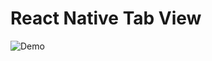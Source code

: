 # React Native Tab View

<img  alt="Demo"  src="https://github.com/chitraket/animation/tree/main/src/animation-top-tab/demo.gif">
